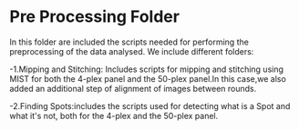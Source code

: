 # Pre Processing Folder
In this folder are included the scripts needed for performing the preprocessing of the data analysed. We include different folders:

-1.Mipping and Stitching: Includes scripts for mipping and stitching using MIST for both the 4-plex panel and the 50-plex panel.In this case,we also added an additional step of alignment of images between rounds.


-2.Finding Spots:includes the scripts used for detecting what is a Spot and what it's not, both for the 4-plex and the 50-plex panel. 
